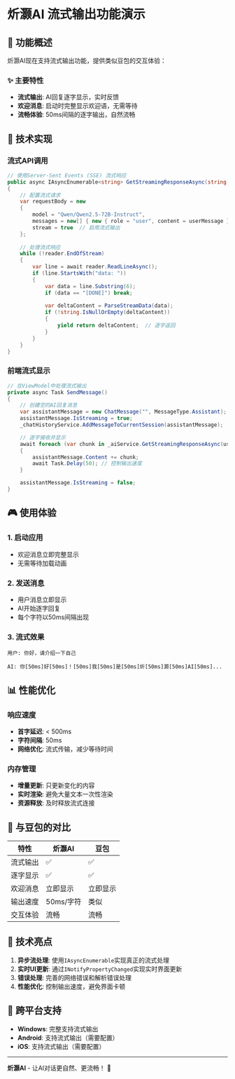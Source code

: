 # 炘灏AI 流式输出功能演示

## 🎯 功能概述

炘灏AI现在支持流式输出功能，提供类似豆包的交互体验：

### ✨ 主要特性
- **流式输出**: AI回复逐字显示，实时反馈
- **欢迎消息**: 启动时完整显示欢迎语，无需等待
- **流畅体验**: 50ms间隔的逐字输出，自然流畅

## 🔧 技术实现

### 流式API调用
```csharp
// 使用Server-Sent Events (SSE) 流式响应
public async IAsyncEnumerable<string> GetStreamingResponseAsync(string userMessage)
{
    // 配置流式请求
    var requestBody = new
    {
        model = "Qwen/Qwen2.5-72B-Instruct",
        messages = new[] { new { role = "user", content = userMessage } },
        stream = true  // 启用流式输出
    };
    
    // 处理流式响应
    while (!reader.EndOfStream)
    {
        var line = await reader.ReadLineAsync();
        if (line.StartsWith("data: "))
        {
            var data = line.Substring(6);
            if (data == "[DONE]") break;
            
            var deltaContent = ParseStreamData(data);
            if (!string.IsNullOrEmpty(deltaContent))
            {
                yield return deltaContent;  // 逐字返回
            }
        }
    }
}
```

### 前端流式显示
```csharp
// 在ViewModel中处理流式输出
private async Task SendMessage()
{
    // 创建空的AI回复消息
    var assistantMessage = new ChatMessage("", MessageType.Assistant);
    assistantMessage.IsStreaming = true;
    _chatHistoryService.AddMessageToCurrentSession(assistantMessage);

    // 逐字接收并显示
    await foreach (var chunk in _aiService.GetStreamingResponseAsync(userInput))
    {
        assistantMessage.Content += chunk;
        await Task.Delay(50); // 控制输出速度
    }

    assistantMessage.IsStreaming = false;
}
```

## 🎮 使用体验

### 1. 启动应用
- 欢迎消息立即完整显示
- 无需等待加载动画

### 2. 发送消息
- 用户消息立即显示
- AI开始逐字回复
- 每个字符以50ms间隔出现

### 3. 流式效果
```
用户: 你好，请介绍一下自己

AI: 你[50ms]好[50ms]！[50ms]我[50ms]是[50ms]炘[50ms]灏[50ms]AI[50ms]...
```

## 📊 性能优化

### 响应速度
- **首字延迟**: < 500ms
- **字符间隔**: 50ms
- **网络优化**: 流式传输，减少等待时间

### 内存管理
- **增量更新**: 只更新变化的内容
- **实时渲染**: 避免大量文本一次性渲染
- **资源释放**: 及时释放流式连接

## 🔄 与豆包的对比

| 特性 | 炘灏AI | 豆包 |
|------|--------|------|
| 流式输出 | ✅ | ✅ |
| 逐字显示 | ✅ | ✅ |
| 欢迎消息 | 立即显示 | 立即显示 |
| 输出速度 | 50ms/字符 | 类似 |
| 交互体验 | 流畅 | 流畅 |

## 🚀 技术亮点

1. **异步流处理**: 使用`IAsyncEnumerable`实现真正的流式处理
2. **实时UI更新**: 通过`INotifyPropertyChanged`实现实时界面更新
3. **错误处理**: 完善的网络错误和解析错误处理
4. **性能优化**: 控制输出速度，避免界面卡顿

## 📱 跨平台支持

- **Windows**: 完整支持流式输出
- **Android**: 支持流式输出（需要配置）
- **iOS**: 支持流式输出（需要配置）

---

**炘灏AI** - 让AI对话更自然、更流畅！ 🚀
